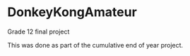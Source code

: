 # DonkeyKongAmateur
Grade 12 final project

This was done as part of the cumulative end of year project.
